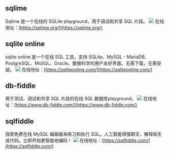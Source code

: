## sqlime
Sqlime 是一个在线的 SQLite playground，用于调试和共享 SQL 片段。
![](https://foruda.gitee.com/images/1725262539522390711/cfb6d959_8031453.jpeg)
在线地址：[https://sqlime.org/](https://sqlime.org/)

## sqlite online
sqlite online 是一个在线 SQL 工具，支持 SQLite、MySQL - MariaDB、PostgreSQL、MsSQL、Oracle。数据科学的用户友好界面。无需下载，无需安装。
![](https://foruda.gitee.com/images/1725262699393752705/8995078a_8031453.jpeg)
在线地址：[https://sqliteonline.com/](https://sqliteonline.com/)

## db-fiddle
用于测试、调试和共享 SQL 片段的在线 SQL 数据库playground。
![](https://foruda.gitee.com/images/1725263631423494905/ba08a1d0_8031453.jpeg)
在线地址：[https://www.db-fiddle.com/](https://www.db-fiddle.com/)

## sqlfiddle
探索免费在线 MySQL 编辑器来练习和执行 SQL。人工智能增强聊天、解释和生成代码。立即开始更智能地编码！
![](https://foruda.gitee.com/images/1725263439185235165/a6335e64_8031453.jpeg)
在线地址：[https://sqlfiddle.com/](https://sqlfiddle.com/)